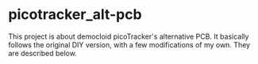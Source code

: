 # picotracker_alt-pcb
This project is about democloid picoTracker's alternative PCB. It basically follows the original DIY version, with a few modifications of my own. They are described below.
